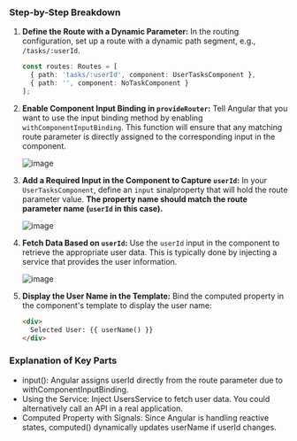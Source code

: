 
### Step-by-Step Breakdown

1. **Define the Route with a Dynamic Parameter:**
   In the routing configuration, set up a route with a dynamic path segment, e.g., `/tasks/:userId`.
   ```typescript
   const routes: Routes = [
     { path: 'tasks/:userId', component: UserTasksComponent },
     { path: '', component: NoTaskComponent }
   ];
   ```
   
2. **Enable Component Input Binding in `provideRouter`:**
   Tell Angular that you want to use the input binding method by enabling `withComponentInputBinding`. This function will ensure that any matching route parameter is directly assigned to the corresponding input in the component.

   ![image](https://github.com/user-attachments/assets/2faf4503-7a95-483c-bb36-e8c7ea15d9a4)


4. **Add a Required Input in the Component to Capture `userId`:**
   In your `UserTasksComponent`, define an `input` sinalproperty that will hold the route parameter value. **The property name should match the route parameter name (`userId` in this case).**
  
    ![image](https://github.com/user-attachments/assets/4e77a92f-8967-4822-bf7a-22a399733aa5)


5. **Fetch Data Based on `userId`:**
   Use the `userId` input in the component to retrieve the appropriate user data. This is typically done by injecting a service that provides the user information.
   
   ![image](https://github.com/user-attachments/assets/b082f08a-c8f1-4165-b759-65b85050f0c9)


6. **Display the User Name in the Template:**
   Bind the computed property in the component's template to display the user name:
   ```html
   <div>
     Selected User: {{ userName() }}
   </div>
   ```

### Explanation of Key Parts

- input(): Angular assigns userId directly from the route parameter due to withComponentInputBinding.
- Using the Service: Inject UsersService to fetch user data. You could alternatively call an API in a real application.
- Computed Property with Signals: Since Angular is handling reactive states, computed() dynamically updates userName if userId changes.
